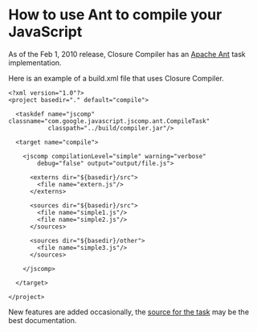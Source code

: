 # How to use Ant to compile your JavaScript

As of the Feb 1, 2010 release, Closure Compiler has an [Apache Ant](http://ant.apache.org/) task implementation.

Here is an example of a build.xml file that uses Closure Compiler.

    <?xml version="1.0"?>
    <project basedir="." default="compile">
    
      <taskdef name="jscomp" classname="com.google.javascript.jscomp.ant.CompileTask"
               classpath="../build/compiler.jar"/>
    
      <target name="compile">
        
        <jscomp compilationLevel="simple" warning="verbose" 
    	    debug="false" output="output/file.js">
    
          <externs dir="${basedir}/src">
            <file name="extern.js"/>
          </externs>
    
          <sources dir="${basedir}/src">
            <file name="simple1.js"/>
            <file name="simple2.js"/>
          </sources>
    
          <sources dir="${basedir}/other">
            <file name="simple3.js"/>
          </sources>
    
        </jscomp>
        
      </target>
    
    </project>


New features are added occasionally, the [source for the task](https://github.com/google/closure-compiler/tree/master/src/com/google/javascript/jscomp/ant) may be the best documentation.
 